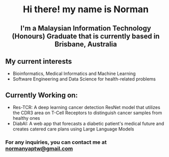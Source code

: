 <h1 align="center">Hi there! my name is Norman</h1>
<h2 align="center">I'm a Malaysian Information Technology (Honours) Graduate that is currently based in Brisbane, Australia</h2>
<h2>My current interests</h2>
<ul>
  <li>Bioinformatics, Medical Informatics and Machine Learning</li>
  <li>Software Engineering and Data Science for health-related problems</li>
</ul>
<be>
<h2>Currently Working on:</h2>
<ul>
  <li>Res-TCR: A deep learning cancer detection ResNet model that utilizes the CDR3 area on T-Cell Receptors to distinguish cancer samples from healthy ones</li>
  <li>DiabAI: A web app that forecasts a diabetic patient's medical future and creates catered care plans using Large Language Models</li>
</ul>


### For any inquiries, you can contact me at [normanyaptw@gmail.com](mailto:normanyaptw@gmail.com)
